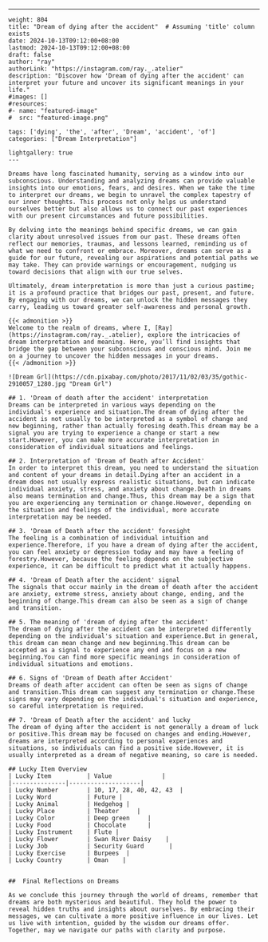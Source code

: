 ---
    weight: 804
    title: "Dream of dying after the accident"  # Assuming 'title' column exists
    date: 2024-10-13T09:12:00+08:00
    lastmod: 2024-10-13T09:12:00+08:00
    draft: false
    author: "ray"
    authorLink: "https://instagram.com/ray._.atelier"
    description: "Discover how 'Dream of dying after the accident' can interpret your future and uncover its significant meanings in your life."
    #images: []
    #resources:
    #- name: "featured-image"
    #  src: "featured-image.png"
    
    tags: ['dying', 'the', 'after', 'Dream', 'accident', 'of']
    categories: ["Dream Interpretation"]
    
    lightgallery: true
    ---
    
    Dreams have long fascinated humanity, serving as a window into our subconscious. Understanding and analyzing dreams can provide valuable insights into our emotions, fears, and desires. When we take the time to interpret our dreams, we begin to unravel the complex tapestry of our inner thoughts. This process not only helps us understand ourselves better but also allows us to connect our past experiences with our present circumstances and future possibilities.
    
    By delving into the meanings behind specific dreams, we can gain clarity about unresolved issues from our past. These dreams often reflect our memories, traumas, and lessons learned, reminding us of what we need to confront or embrace. Moreover, dreams can serve as a guide for our future, revealing our aspirations and potential paths we may take. They can provide warnings or encouragement, nudging us toward decisions that align with our true selves.
    
    Ultimately, dream interpretation is more than just a curious pastime; it is a profound practice that bridges our past, present, and future. By engaging with our dreams, we can unlock the hidden messages they carry, leading us toward greater self-awareness and personal growth.
    
    {{< admonition >}}
    Welcome to the realm of dreams, where I, [Ray](https://instagram.com/ray._.atelier), explore the intricacies of dream interpretation and meaning. Here, you’ll find insights that bridge the gap between your subconscious and conscious mind. Join me on a journey to uncover the hidden messages in your dreams.
    {{< /admonition >}}
    
    ![Dream Grl](https://cdn.pixabay.com/photo/2017/11/02/03/35/gothic-2910057_1280.jpg "Dream Grl")
    
    ## 1. 'Dream of death after the accident' interpretation
    Dreams can be interpreted in various ways depending on the individual's experience and situation.The dream of dying after the accident is not usually to be interpreted as a symbol of change and new beginning, rather than actually foresing death.This dream may be a signal you are trying to experience a change or start a new start.However, you can make more accurate interpretation in consideration of individual situations and feelings.
    
    ## 2. Interpretation of 'Dream of Death after Accident'
    In order to interpret this dream, you need to understand the situation and content of your dreams in detail.Dying after an accident in a dream does not usually express realistic situations, but can indicate individual anxiety, stress, and anxiety about change.Death in dreams also means termination and change.Thus, this dream may be a sign that you are experiencing any termination or change.However, depending on the situation and feelings of the individual, more accurate interpretation may be needed.
    
    ## 3. 'Dream of Death after the accident' foresight
    The feeling is a combination of individual intuition and experience.Therefore, if you have a dream of dying after the accident, you can feel anxiety or depression today and may have a feeling of forestry.However, because the feeling depends on the subjective experience, it can be difficult to predict what it actually happens.
    
    ## 4. 'Dream of Death after the accident' signal
    The signals that occur mainly in the dream of death after the accident are anxiety, extreme stress, anxiety about change, ending, and the beginning of change.This dream can also be seen as a sign of change and transition.
    
    ## 5. The meaning of 'dream of dying after the accident'
    The dream of dying after the accident can be interpreted differently depending on the individual's situation and experience.But in general, this dream can mean change and new beginning.This dream can be accepted as a signal to experience any end and focus on a new beginning.You can find more specific meanings in consideration of individual situations and emotions.
    
    ## 6. Signs of 'Dream of Death after Accident'
    Dreams of death after accident can often be seen as signs of change and transition.This dream can suggest any termination or change.These signs may vary depending on the individual's situation and experience, so careful interpretation is required.
    
    ## 7. 'Dream of Death after the accident' and lucky
    The dream of dying after the accident is not generally a dream of luck or positive.This dream may be focused on changes and ending.However, dreams are interpreted according to personal experiences and situations, so individuals can find a positive side.However, it is usually interpreted as a dream of negative meaning, so care is needed.
    
    ## Lucky Item Overview
    | Lucky Item          | Value              |
    |---------------|--------------------|
    | Lucky Number        | 10, 17, 28, 40, 42, 43  |
    | Lucky Word          | Future |
    | Lucky Animal        | Hedgehog |
    | Lucky Place         | Theater     |
    | Lucky Color         | Deep green     |
    | Lucky Food          | Chocolate      |
    | Lucky Instrument    | Flute |
    | Lucky Flower        | Swan River Daisy    |
    | Lucky Job           | Security Guard       |
    | Lucky Exercise      | Burpees  |
    | Lucky Country       | Oman    |
    
    
    ##  Final Reflections on Dreams
    
    As we conclude this journey through the world of dreams, remember that dreams are both mysterious and beautiful. They hold the power to reveal hidden truths and insights about ourselves. By embracing their messages, we can cultivate a more positive influence in our lives. Let us live with intention, guided by the wisdom our dreams offer. Together, may we navigate our paths with clarity and purpose.
    